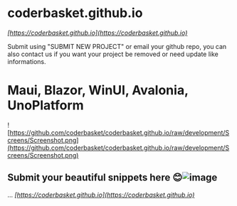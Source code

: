 # coderbasket.github.io
*[https://coderbasket.github.io](https://coderbasket.github.io)*



Submit  using "SUBMIT NEW PROJECT" or email your github repo, you can also contact us if you want your project be removed or need update like informations.

# Maui, Blazor, WinUI, Avalonia, UnoPlatform
![https://github.com/coderbasket/coderbasket.github.io/raw/development/Screens/Screenshot.png](https://github.com/coderbasket/coderbasket.github.io/raw/development/Screens/Screenshot.png)

 ## Submit your beautiful snippets here 😊![image](https://user-images.githubusercontent.com/97447955/176894670-830102c9-5188-4948-b85c-e0a58095b1d6.png)
...
*[https://coderbasket.github.io](https://coderbasket.github.io)*
